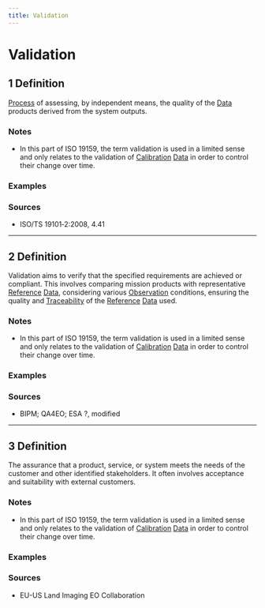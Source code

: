```yaml
---
title: Validation
---
```


# Validation

## 1 Definition

[Process](../process) of assessing, by independent means, the quality of the [Data](../data) products derived from the system outputs.

### Notes 
- In this part of ISO 19159, the term validation is used in a limited sense and only relates to the validation of [Calibration](../calibration) [Data](../data) in order to control their change over time.

### Examples 

### Sources
- ISO/TS 19101‑2:2008, 4.41

___

## 2 Definition

Validation aims to verify that the specified requirements are achieved or compliant. This involves comparing  mission products with representative [Reference](../reference) [Data](../data), considering various [Observation](../observation) conditions, ensuring the quality and [Traceability](../traceability) of the [Reference](../reference) [Data](../data) used.

### Notes 
- In this part of ISO 19159, the term validation is used in a limited sense and only relates to the validation of [Calibration](../calibration) [Data](../data) in order to control their change over time.

### Examples 

### Sources
- BIPM; QA4EO; ESA ?, modified

___

## 3 Definition

The assurance that a product, service, or system meets the needs of the customer and other identified stakeholders. It often involves acceptance and suitability with external customers.

### Notes 
- In this part of ISO 19159, the term validation is used in a limited sense and only relates to the validation of [Calibration](../calibration) [Data](../data) in order to control their change over time.

### Examples 

### Sources
- EU-US Land Imaging EO Collaboration
